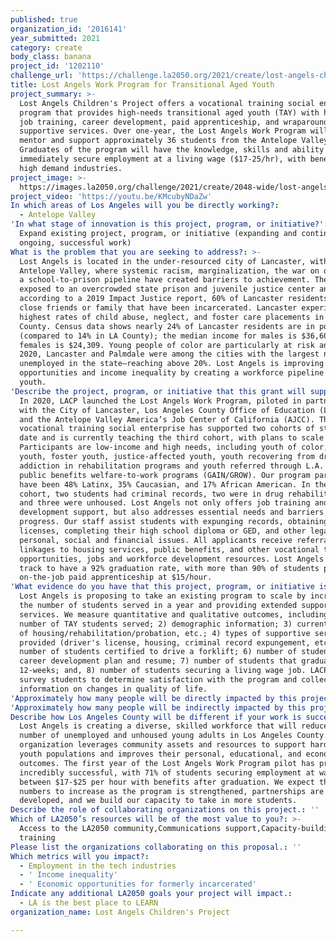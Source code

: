 ```yaml
---
published: true
organization_id: '2016141'
year_submitted: 2021
category: create
body_class: banana
project_id: '1202110'
challenge_url: 'https://challenge.la2050.org/2021/create/lost-angels-childrens-project/'
title: Lost Angels Work Program for Transitional Aged Youth
project_summary: >-
  Lost Angels Children's Project offers a vocational training social enterprise
  program that provides high-needs transitional aged youth (TAY) with hands-on
  job training, career development, paid apprenticeship, and wraparound
  supportive services. Over one-year, the Lost Angels Work Program will teach,
  mentor and support approximately 36 students from the Antelope Valley.
  Graduates of the program will have the knowledge, skills and ability to
  immediately secure employment at a living wage ($17-25/hr), with benefits, in
  high demand industries.
project_image: >-
  https://images.la2050.org/challenge/2021/create/2048-wide/lost-angels-childrens-project.jpg
project_video: 'https://youtu.be/KMcubyNDaZw'
In which areas of Los Angeles will you be directly working?:
  - Antelope Valley
'In what stage of innovation is this project, program, or initiative?': >-
  Expand existing project, program, or initiative (expanding and continuing
  ongoing, successful work)
What is the problem that you are seeking to address?: >-
  Lost Angels is located in the under-resourced city of Lancaster, within the
  Antelope Valley, where systemic racism, marginalization, the war on drugs, and
  a school-to-prison pipeline have created barriers to achievement. The area is
  exposed to an overcrowded state prison and juvenile justice center and,
  according to a 2019 Impact Justice report, 60% of Lancaster residents have
  close friends or family that have been incarcerated. Lancaster experiences the
  highest rates of child abuse, neglect, and foster care placements in the
  County. Census data shows nearly 24% of Lancaster residents are in poverty
  (compared to 14% in LA County); the median income for males is $36,606 and
  females is $24,309. Young people of color are particularly at risk and, in
  2020, Lancaster and Palmdale were among the cities with the largest number of
  unemployed in the state—reaching above 20%. Lost Angels is improving economic
  opportunities and income inequality by creating a workforce pipeline for
  youth.
'Describe the project, program, or initiative that this grant will support to address the problem identified.': >-
  In 2020, LACP launched the Lost Angels Work Program, piloted in partnership
  with the City of Lancaster, Los Angeles County Office of Education (LACOE),
  and the Antelope Valley America’s Job Center of California (AJCC). The
  vocational training social enterprise has supported two cohorts of students to
  date and is currently teaching the third cohort, with plans to scale up.
  Participants are low-income and high needs, including youth of color, unhoused
  youth, foster youth, justice-affected youth, youth recovering from drug
  addiction in rehabilitation programs and youth referred through L.A. County
  public benefits welfare-to-work programs (GAIN/GROW). Our program participants
  have been 48% Latinx, 35% Caucasian, and 17% African American. In the last
  cohort, two students had criminal records, two were in drug rehabilitation,
  and three were unhoused. Lost Angels not only offers job training and career
  development support, but also addresses essential needs and barriers to
  progress. Our staff assist students with expunging records, obtaining driver’s
  licenses, completing their high school diploma or GED, and other legal,
  personal, social and financial issues. All applicants receive referrals and
  linkages to housing services, public benefits, and other vocational training
  opportunities, jobs and workforce development resources. Lost Angels is on
  track to have a 92% graduation rate, with more than 90% of students placed in
  on-the-job paid apprenticeship at $15/hour.
'What evidence do you have that this project, program, or initiative is or will be successful, and how will you define and measure success?': >-
  Lost Angels is proposing to take an existing program to scale by increasing
  the number of students served in a year and providing extended supportive
  services. We measure quantitative and qualitative outcomes, including: 1)
  number of TAY students served; 2) demographic information; 3) current status
  of housing/rehabilitation/probation, etc.; 4) types of supportive services
  provided (driver's license, housing, criminal record expungement, etc.); 5)
  number of students certified to drive a forklift; 6) number of students with a
  career development plan and resume; 7) number of students that graduate after
  12-weeks; and, 8) number of students securing a living wage job. LACP will
  survey students to determine satisfaction with the program and collect
  information on changes in quality of life.
'Approximately how many people will be directly impacted by this project, program, or initiative?': '76'
'Approximately how many people will be indirectly impacted by this project, program, or initiative?': '250'
Describe how Los Angeles County will be different if your work is successful.: >-
  Lost Angels is creating a diverse, skilled workforce that will reduce the
  number of unemployed and unhoused young adults in Los Angeles County. Our
  organization leverages community assets and resources to support hard-to-reach
  youth populations and improves their personal, educational, and economic
  outcomes. The first year of the Lost Angels Work Program pilot has proven
  incredibly successful, with 71% of students securing employment at wages
  between $17-$25 per hour with benefits after graduation. We expect these
  numbers to increase as the program is strengthened, partnerships are further
  developed, and we build our capacity to take in more students.
Describe the role of collaborating organizations on this project.: ''
Which of LA2050’s resources will be of the most value to you?: >-
  Access to the LA2050 community,Communications support,Capacity-building and
  training
Please list the organizations collaborating on this proposal.: ''
Which metrics will you impact?:
  - Employment in the tech industries
  - ' Income inequality'
  - ' Economic opportunities for formerly incarcerated'
Indicate any additional LA2050 goals your project will impact.:
  - LA is the best place to LEARN
organization_name: Lost Angels Children's Project

---
```

